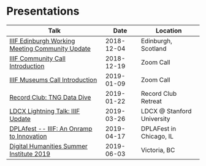 # Presentations

|Talk|Date|Location|
|---|---|---|
|[IIIF Edinburgh Working Meeting Community Update](./iiif_community_update/)|2018-12-04|Edinburgh, Scotland|
|[IIIF Community Call Introduction](./community_call_update)|2018-12-19|Zoom Call|
|[IIIF Museums Call Introduction](./museums_call_update)|2019-01-09|Zoom Call|
|[Record Club: TNG Data Dive](./record_club_data_dive)|2019-01-22|Record Club Retreat|
|[LDCX Lightning Talk: IIIF Update](./ldcx/index.html)|2019-03-26|LDCX @ Stanford University|
|[DPLAfest -- IIIF: An Onramp to Innovation](https://www.dropbox.com/s/p7uxt6xrsu0fqtm/IIIF%20for%20DPLAFest%20-%20Hadro%20-%20April%202019%20.pptx?dl=0)|2019-04-17|DPLAFest in Chicago, IL|
|[Digital Humanities Summer Institute 2019](./dhsi2019)|2019-06-03|Victoria, BC|
